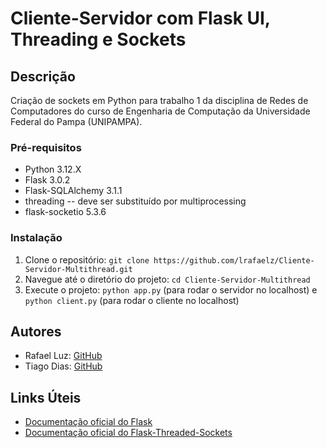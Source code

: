 # Cliente-Servidor com Flask UI, Threading e Sockets

## Descrição

Criação de sockets em Python para trabalho 1 da disciplina de Redes de Computadores do curso de Engenharia de Computação da Universidade Federal do Pampa (UNIPAMPA).

### Pré-requisitos

- Python 3.12.X
- Flask 3.0.2
- Flask-SQLAlchemy 3.1.1
- threading -- deve ser substituído por multiprocessing
- flask-socketio 5.3.6

### Instalação

1. Clone o repositório: `git clone https://github.com/lrafaelz/Cliente-Servidor-Multithread.git`
2. Navegue até o diretório do projeto: `cd Cliente-Servidor-Multithread`
3. Execute o projeto: `python app.py` (para rodar o servidor no localhost) e `python client.py` (para rodar o cliente no localhost)

## Autores

- Rafael Luz: [GitHub](https://github.com/lrafaelz)
- Tiago Dias: [GitHub](https://github.com/tiagodfer)

## Links Úteis

- [Documentação oficial do Flask](https://flask.palletsprojects.com/)
- [Documentação oficial do Flask-Threaded-Sockets](https://pypi.org/project/flask-threaded-sockets/)
